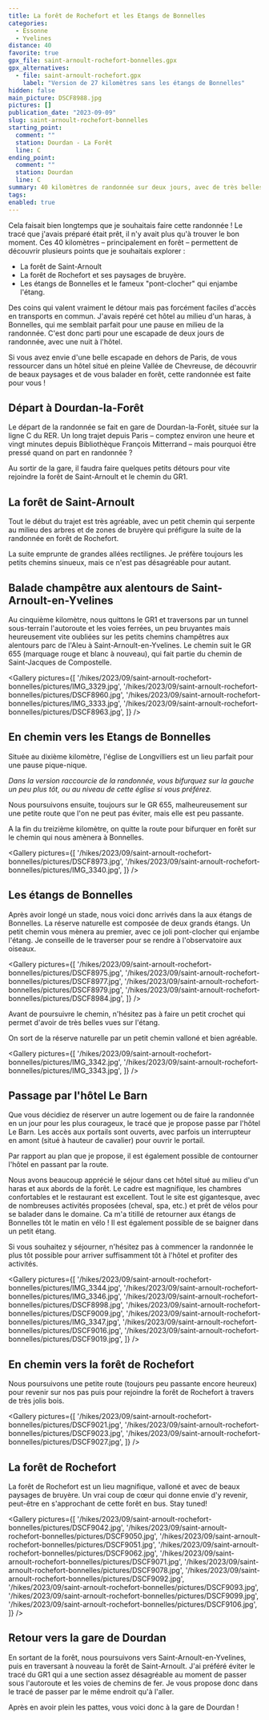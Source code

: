 ```yaml
---
title: La forêt de Rochefort et les Etangs de Bonnelles
categories:
  - Essonne
  - Yvelines
distance: 40
favorite: true
gpx_file: saint-arnoult-rochefort-bonnelles.gpx
gpx_alternatives:
  - file: saint-arnoult-rochefort.gpx
    label: "Version de 27 kilomètres sans les étangs de Bonnelles"
hidden: false
main_picture: DSCF8988.jpg
pictures: []
publication_date: "2023-09-09"
slug: saint-arnoult-rochefort-bonnelles
starting_point:
  comment: ""
  station: Dourdan - La Forêt
  line: C
ending_point:
  comment: ""
  station: Dourdan
  line: C
summary: 40 kilomètres de randonnée sur deux jours, avec de très belles découvertes et une pause dans un bel hôtel en Vallée de Chevreuse. Je vous propose également une alternative de 27 kilomètres en un seul jour.
tags:
enabled: true
---
```


Cela faisait bien longtemps que je souhaitais faire cette randonnée ! Le tracé que j'avais préparé était prêt, il n'y avait plus qu'à trouver le bon moment. Ces 40 kilomètres – principalement en forêt – permettent de découvrir plusieurs points que je souhaitais explorer :

- La forêt de Saint-Arnoult
- La forêt de Rochefort et ses paysages de bruyère.
- Les étangs de Bonnelles et le fameux "pont-clocher" qui enjambe l'étang.

Des coins qui valent vraiment le détour mais pas forcément faciles d'accès en transports en commun. J'avais repéré cet hôtel au milieu d'un haras, à Bonnelles, qui me semblait parfait pour une pause en milieu de la randonnée. C'est donc parti pour une escapade de deux jours de randonnée, avec une nuit à l'hôtel.

Si vous avez envie d'une belle escapade en dehors de Paris, de vous ressourcer dans un hôtel situé en pleine Vallée de Chevreuse, de découvrir de beaux paysages et de vous balader en forêt, cette randonnée est faite pour vous !

## Départ à Dourdan-la-Forêt

Le départ de la randonnée se fait en gare de Dourdan-la-Forêt, située sur la ligne C du RER. Un long trajet depuis Paris – comptez environ une heure et vingt minutes depuis Bibliothèque François Mitterrand – mais pourquoi être pressé quand on part en randonnée ?

<Picture
  src="/hikes/2023/09/saint-arnoult-rochefort-bonnelles/pictures/IMG_3324.jpg"
  caption="On n'est pas bien, là ?"
/>

Au sortir de la gare, il faudra faire quelques petits détours pour vite rejoindre la forêt de Saint-Arnoult et le chemin du GR1.

## La forêt de Saint-Arnoult

Tout le début du trajet est très agréable, avec un petit chemin qui serpente au milieu des arbres et de zones de bruyère qui préfigure la suite de la randonnée en forêt de Rochefort.

<Picture
  src="/hikes/2023/09/saint-arnoult-rochefort-bonnelles/pictures/DSCF8954.jpg"
  caption="En forêt de Saint-Arnoult"
/>

La suite emprunte de grandes allées rectilignes. Je préfère toujours les petits chemins sinueux, mais ce n'est pas désagréable pour autant.

## Balade champêtre aux alentours de Saint-Arnoult-en-Yvelines

Au cinquième kilomètre, nous quittons le GR1 et traversons par un tunnel sous-terrain l'autoroute et les voies ferrées, un peu bruyantes mais heureusement vite oubliées sur les petits chemins champêtres aux alentours parc de l'Aleu à Saint-Arnoult-en-Yvelines. Le chemin suit le GR 655 (marquage rouge et blanc à nouveau), qui fait partie du chemin de Saint-Jacques de Compostelle.

<Gallery pictures={[
'/hikes/2023/09/saint-arnoult-rochefort-bonnelles/pictures/IMG_3329.jpg',
'/hikes/2023/09/saint-arnoult-rochefort-bonnelles/pictures/DSCF8960.jpg',
'/hikes/2023/09/saint-arnoult-rochefort-bonnelles/pictures/IMG_3333.jpg',
'/hikes/2023/09/saint-arnoult-rochefort-bonnelles/pictures/DSCF8963.jpg',
]} />

## En chemin vers les Etangs de Bonnelles

Située au dixième kilomètre, l'église de Longvilliers est un lieu parfait pour une pause pique-nique.

<Picture
  src="/hikes/2023/09/saint-arnoult-rochefort-bonnelles/pictures/IMG_3334.jpg"
  caption="Pause pique-nique"
/>

_Dans la version raccourcie de la randonnée, vous bifurquez sur la gauche un peu plus tôt, ou au niveau de cette église si vous préférez._

Nous poursuivons ensuite, toujours sur le GR 655, malheureusement sur une petite route que l'on ne peut pas éviter, mais elle est peu passante.

A la fin du treizième kilomètre, on quitte la route pour bifurquer en forêt sur le chemin qui nous amènera à Bonnelles.

<Gallery pictures={[
'/hikes/2023/09/saint-arnoult-rochefort-bonnelles/pictures/DSCF8973.jpg',
'/hikes/2023/09/saint-arnoult-rochefort-bonnelles/pictures/IMG_3340.jpg',
]} />

## Les étangs de Bonnelles

Après avoir longé un stade, nous voici donc arrivés dans la aux étangs de Bonnelles. La réserve naturelle est composée de deux grands étangs. Un petit chemin vous mènera au premier, avec ce joli pont-clocher qui enjambe l'étang. Je conseille de le traverser pour se rendre à l'observatoire aux oiseaux.

<Gallery pictures={[
'/hikes/2023/09/saint-arnoult-rochefort-bonnelles/pictures/DSCF8975.jpg',
'/hikes/2023/09/saint-arnoult-rochefort-bonnelles/pictures/DSCF8977.jpg',
'/hikes/2023/09/saint-arnoult-rochefort-bonnelles/pictures/DSCF8979.jpg',
'/hikes/2023/09/saint-arnoult-rochefort-bonnelles/pictures/DSCF8984.jpg',
]} />

Avant de poursuivre le chemin, n'hésitez pas à faire un petit crochet qui permet d'avoir de très belles vues sur l'étang.

<Picture
  src="/hikes/2023/09/saint-arnoult-rochefort-bonnelles/pictures/DSCF8988.jpg"
  caption="Les étangs de Bonnelles"
/>

On sort de la réserve naturelle par un petit chemin valloné et bien agréable.

<Gallery pictures={[
'/hikes/2023/09/saint-arnoult-rochefort-bonnelles/pictures/IMG_3342.jpg',
'/hikes/2023/09/saint-arnoult-rochefort-bonnelles/pictures/IMG_3343.jpg',
]} />

## Passage par l'hôtel Le Barn

Que vous décidiez de réserver un autre logement ou de faire la randonnée en un jour pour les plus courageux, le tracé que je propose passe par l'hôtel Le Barn. Les accès aux portails sont ouverts, avec parfois un interrupteur en amont (situé à hauteur de cavalier) pour ouvrir le portail.

Par rapport au plan que je propose, il est également possible de contourner l'hôtel en passant par la route.

Nous avons beaucoup apprécié le séjour dans cet hôtel situé au milieu d'un haras et aux abords de la forêt. Le cadre est magnifique, les chambres confortables et le restaurant est excellent. Tout le site est gigantesque, avec de nombreuses activités proposées (cheval, spa, etc.) et prêt de vélos pour se balader dans le domaine. Ca m'a titillé de retourner aux étangs de Bonnelles tôt le matin en vélo ! Il est également possible de se baigner dans un petit étang.

Si vous souhaitez y séjourner, n'hésitez pas à commencer la randonnée le plus tôt possible pour arriver suffisamment tôt à l'hôtel et profiter des activités.

<Gallery pictures={[
'/hikes/2023/09/saint-arnoult-rochefort-bonnelles/pictures/IMG_3344.jpg',
'/hikes/2023/09/saint-arnoult-rochefort-bonnelles/pictures/IMG_3346.jpg',
'/hikes/2023/09/saint-arnoult-rochefort-bonnelles/pictures/DSCF8998.jpg',
'/hikes/2023/09/saint-arnoult-rochefort-bonnelles/pictures/DSCF9009.jpg',
'/hikes/2023/09/saint-arnoult-rochefort-bonnelles/pictures/IMG_3347.jpg',
'/hikes/2023/09/saint-arnoult-rochefort-bonnelles/pictures/DSCF9016.jpg',
'/hikes/2023/09/saint-arnoult-rochefort-bonnelles/pictures/DSCF9019.jpg',
]} />

## En chemin vers la forêt de Rochefort

Nous poursuivons une petite route (toujours peu passante encore heureux) pour revenir sur nos pas puis pour rejoindre la forêt de Rochefort à travers de très jolis bois.

<Gallery pictures={[
'/hikes/2023/09/saint-arnoult-rochefort-bonnelles/pictures/DSCF9021.jpg',
'/hikes/2023/09/saint-arnoult-rochefort-bonnelles/pictures/DSCF9023.jpg',
'/hikes/2023/09/saint-arnoult-rochefort-bonnelles/pictures/DSCF9027.jpg',
]} />

## La forêt de Rochefort

La forêt de Rochefort est un lieu magnifique, valloné et avec de beaux paysages de bruyère. Un vrai coup de cœur qui donne envie d'y revenir, peut-être en s'approchant de cette forêt en bus. Stay tuned!

<Gallery pictures={[
'/hikes/2023/09/saint-arnoult-rochefort-bonnelles/pictures/DSCF9042.jpg',
'/hikes/2023/09/saint-arnoult-rochefort-bonnelles/pictures/DSCF9050.jpg',
'/hikes/2023/09/saint-arnoult-rochefort-bonnelles/pictures/DSCF9051.jpg',
'/hikes/2023/09/saint-arnoult-rochefort-bonnelles/pictures/DSCF9062.jpg',
'/hikes/2023/09/saint-arnoult-rochefort-bonnelles/pictures/DSCF9071.jpg',
'/hikes/2023/09/saint-arnoult-rochefort-bonnelles/pictures/DSCF9078.jpg',
'/hikes/2023/09/saint-arnoult-rochefort-bonnelles/pictures/DSCF9092.jpg',
'/hikes/2023/09/saint-arnoult-rochefort-bonnelles/pictures/DSCF9093.jpg',
'/hikes/2023/09/saint-arnoult-rochefort-bonnelles/pictures/DSCF9099.jpg',
'/hikes/2023/09/saint-arnoult-rochefort-bonnelles/pictures/DSCF9106.jpg',
]} />

## Retour vers la gare de Dourdan

En sortant de la forêt, nous poursuivons vers Saint-Arnoult-en-Yvelines, puis en traversant à nouveau la forêt de Saint-Arnoult. J'ai préféré éviter le tracé du GR1 qui a une section assez désagréable au moment de passer sous l'autoroute et les voies de chemins de fer. Je vous propose donc dans le tracé de passer par le même endroit qu'à l'aller.

Après en avoir plein les pattes, vous voici donc à la gare de Dourdan !

<Picture
  src="/hikes/2023/09/saint-arnoult-rochefort-bonnelles/pictures/IMG_3375.jpg"
  caption="Gare de Dourdan"
/>
